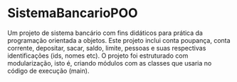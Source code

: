 # SistemaBancarioPOO
Um projeto de sistema bancário com fins didáticos para prática da programação orientada a objetos. Este projeto inclui conta poupança, conta corrente, depositar, sacar, saldo, limite, pessoas e suas respectivas identificações (ids, nomes etc).
O projeto foi estruturado com modularização, isto é, criando módulos com as classes que usaria no código de execução (main).